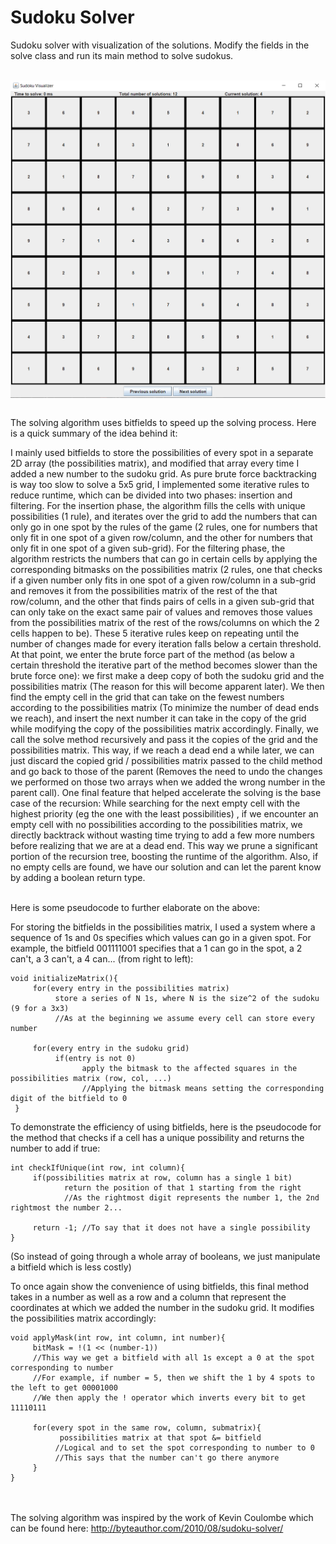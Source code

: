 # Sudoku Solver

<p align="center">
  
  Sudoku solver with visualization of the solutions. Modify the fields in the solve class and run its main method to solve sudokus.<br/><br/>
 
  <img src="Thumbnail.png" align="center"><br/><br/>
  
  
  The solving algorithm uses bitfields to speed up the solving process. Here is a quick summary of the idea behind it:<br/>
  
  I mainly used bitfields to store the possibilities of every spot in a separate 2D array (the possibilities matrix), and modified that array every time I added a new number to  the sudoku grid. As pure brute force backtracking is way too slow to solve a 5x5 grid, I implemented some iterative rules to reduce runtime,  which can be divided into two phases: insertion and filtering. For the insertion phase, the algorithm fills the cells with unique possibilities (1 rule), and iterates over the grid to add the numbers that can only go in one spot by the rules of the game (2 rules, one for numbers that only fit in one spot of a given row/column, and the other for numbers that only fit in one spot of a given sub-grid). For the filtering phase, the algorithm restricts the numbers that can go in certain cells by applying the corresponding bitmasks on the possibilities matrix (2 rules, one that checks if a given number only fits in one spot of a given row/column in a sub-grid and removes it from the possibilities matrix of the rest of the that row/column, and the other that finds pairs of cells in a given sub-grid that can only take on the exact same pair of values and removes those values from the possibilities matrix of the rest of the rows/columns on which the 2 cells happen to be). These 5 iterative rules keep on repeating until the number of changes made for every iteration falls below a certain threshold. At that point, we enter the brute force part of the method (as below a certain threshold the iterative part of the method becomes slower than the brute force one): we first make a deep copy of both the sudoku grid and the possibilities matrix (The reason for this will become apparent later). We then find the empty cell in the grid that can take on the fewest numbers according to the possibilities matrix (To minimize the number of dead ends we reach), and insert the next number it can take in the copy of the grid while modifying the copy of the possibilities matrix accordingly. Finally, we call the solve method recursively and pass it the copies of the grid and the possibilities matrix. This way, if we reach a dead end a while later, we can just discard the copied grid / possibilities matrix passed to the child method and go back to those of the parent (Removes the need to undo the changes we performed on those two arrays when we added the wrong number in the parent call). One final feature that helped accelerate the solving is the base case of the recursion: While searching for the next empty cell with the highest priority (eg the one with the least possibilities) , if we encounter an empty cell with no possibilities according to the possibilities matrix, we directly backtrack without wasting time trying to add a few more numbers before realizing that we are at a dead end. This way we prune a significant portion of the recursion tree, boosting the runtime of the algorithm. Also, if no empty cells are found, we have our solution and can let the parent know by adding a boolean return type.<br/><br/>
  
  
  Here is some pseudocode to further elaborate on the above:<br/>
  
  For storing the bitfields in the possibilities matrix, I used a system where a sequence of 1s and 0s specifies which values can go in a given spot. For example, the bitfield 001111001 specifies that a 1 can go in the spot, a 2 can't, a 3 can't, a 4 can... (from right to left):

    void initializeMatrix(){
         for(every entry in the possibilities matrix)
              store a series of N 1s, where N is the size^2 of the sudoku (9 for a 3x3)
              //As at the beginning we assume every cell can store every number

         for(every entry in the sudoku grid)
              if(entry is not 0)
                    apply the bitmask to the affected squares in the possibilities matrix (row, col, ...)
                    //Applying the bitmask means setting the corresponding digit of the bitfield to 0
     }


To demonstrate the efficiency of using bitfields, here is the pseudocode for the method that checks if a cell has a unique possibility and returns the number to add if true:

    int checkIfUnique(int row, int column){
         if(possibilities matrix at row, column has a single 1 bit)
                return the position of that 1 starting from the right
                //As the rightmost digit represents the number 1, the 2nd rightmost the number 2...

         return -1; //To say that it does not have a single possibility
    }
(So instead of going through a whole array of booleans, we just manipulate a bitfield which is less costly)


To once again show the convenience of using bitfields, this final method takes in a number as well as a row and a column that represent the coordinates at which we added the number in the sudoku grid. It modifies the possibilities matrix accordingly:

    void applyMask(int row, int column, int number){
         bitMask = !(1 << (number-1))
         //This way we get a bitfield with all 1s except a 0 at the spot corresponding to number
         //For example, if number = 5, then we shift the 1 by 4 spots to the left to get 00001000
         //We then apply the ! operator which inverts every bit to get 11110111

         for(every spot in the same row, column, submatrix){
               possibilities matrix at that spot &= bitfield
              //Logical and to set the spot corresponding to number to 0
              //This says that the number can't go there anymore
         }
    }
  
 <br/><br/>
 The solving algorithm was inspired by the work of Kevin Coulombe which can be found here: http://byteauthor.com/2010/08/sudoku-solver/
</p>


